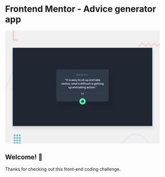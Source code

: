 # Frontend Mentor - Advice generator app

![Design preview for the Advice generator app coding challenge](preview.jpg)

## Welcome! 👋

Thanks for checking out this front-end coding challenge.
